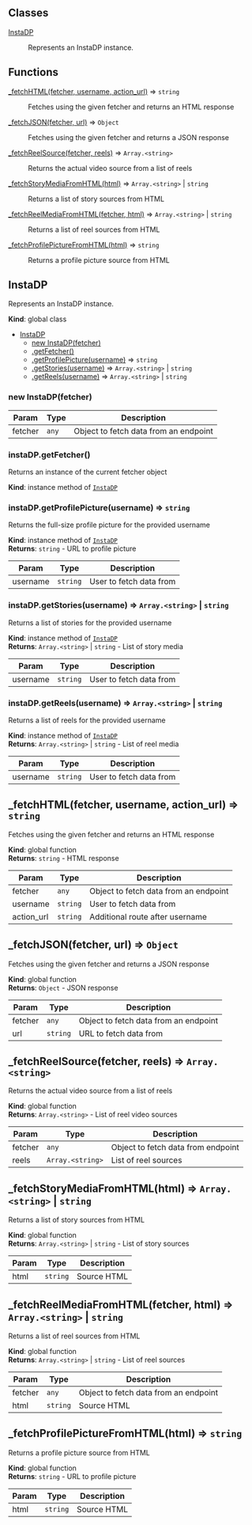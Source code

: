 ## Classes

<dl>
<dt><a href="#InstaDP">InstaDP</a></dt>
<dd><p>Represents an InstaDP instance.</p>
</dd>
</dl>

## Functions

<dl>
<dt><a href="#_fetchHTML">_fetchHTML(fetcher, username, action_url)</a> ⇒ <code>string</code></dt>
<dd><p>Fetches using the given fetcher and returns an HTML response</p>
</dd>
<dt><a href="#_fetchJSON">_fetchJSON(fetcher, url)</a> ⇒ <code>Object</code></dt>
<dd><p>Fetches using the given fetcher and returns a JSON response</p>
</dd>
<dt><a href="#_fetchReelSource">_fetchReelSource(fetcher, reels)</a> ⇒ <code>Array.&lt;string&gt;</code></dt>
<dd><p>Returns the actual video source from a list of reels</p>
</dd>
<dt><a href="#_fetchStoryMediaFromHTML">_fetchStoryMediaFromHTML(html)</a> ⇒ <code>Array.&lt;string&gt;</code> | <code>string</code></dt>
<dd><p>Returns a list of story sources from HTML</p>
</dd>
<dt><a href="#_fetchReelMediaFromHTML">_fetchReelMediaFromHTML(fetcher, html)</a> ⇒ <code>Array.&lt;string&gt;</code> | <code>string</code></dt>
<dd><p>Returns a list of reel sources from HTML</p>
</dd>
<dt><a href="#_fetchProfilePictureFromHTML">_fetchProfilePictureFromHTML(html)</a> ⇒ <code>string</code></dt>
<dd><p>Returns a profile picture source from HTML</p>
</dd>
</dl>

<a name="InstaDP"></a>

## InstaDP
Represents an InstaDP instance.

**Kind**: global class  

* [InstaDP](#InstaDP)
    * [new InstaDP(fetcher)](#new_InstaDP_new)
    * [.getFetcher()](#InstaDP+getFetcher)
    * [.getProfilePicture(username)](#InstaDP+getProfilePicture) ⇒ <code>string</code>
    * [.getStories(username)](#InstaDP+getStories) ⇒ <code>Array.&lt;string&gt;</code> \| <code>string</code>
    * [.getReels(username)](#InstaDP+getReels) ⇒ <code>Array.&lt;string&gt;</code> \| <code>string</code>

<a name="new_InstaDP_new"></a>

### new InstaDP(fetcher)

| Param | Type | Description |
| --- | --- | --- |
| fetcher | <code>any</code> | Object to fetch data from an endpoint |

<a name="InstaDP+getFetcher"></a>

### instaDP.getFetcher()
Returns an instance of the current fetcher object

**Kind**: instance method of [<code>InstaDP</code>](#InstaDP)  
<a name="InstaDP+getProfilePicture"></a>

### instaDP.getProfilePicture(username) ⇒ <code>string</code>
Returns the full-size profile picture for the provided username

**Kind**: instance method of [<code>InstaDP</code>](#InstaDP)  
**Returns**: <code>string</code> - URL to profile picture  

| Param | Type | Description |
| --- | --- | --- |
| username | <code>string</code> | User to fetch data from |

<a name="InstaDP+getStories"></a>

### instaDP.getStories(username) ⇒ <code>Array.&lt;string&gt;</code> \| <code>string</code>
Returns a list of stories for the provided username

**Kind**: instance method of [<code>InstaDP</code>](#InstaDP)  
**Returns**: <code>Array.&lt;string&gt;</code> \| <code>string</code> - List of story media  

| Param | Type | Description |
| --- | --- | --- |
| username | <code>string</code> | User to fetch data from |

<a name="InstaDP+getReels"></a>

### instaDP.getReels(username) ⇒ <code>Array.&lt;string&gt;</code> \| <code>string</code>
Returns a list of reels for the provided username

**Kind**: instance method of [<code>InstaDP</code>](#InstaDP)  
**Returns**: <code>Array.&lt;string&gt;</code> \| <code>string</code> - List of reel media  

| Param | Type | Description |
| --- | --- | --- |
| username | <code>string</code> | User to fetch data from |

<a name="_fetchHTML"></a>

## \_fetchHTML(fetcher, username, action_url) ⇒ <code>string</code>
Fetches using the given fetcher and returns an HTML response

**Kind**: global function  
**Returns**: <code>string</code> - HTML response  

| Param | Type | Description |
| --- | --- | --- |
| fetcher | <code>any</code> | Object to fetch data from an endpoint |
| username | <code>string</code> | User to fetch data from |
| action_url | <code>string</code> | Additional route after username |

<a name="_fetchJSON"></a>

## \_fetchJSON(fetcher, url) ⇒ <code>Object</code>
Fetches using the given fetcher and returns a JSON response

**Kind**: global function  
**Returns**: <code>Object</code> - JSON response  

| Param | Type | Description |
| --- | --- | --- |
| fetcher | <code>any</code> | Object to fetch data from an endpoint |
| url | <code>string</code> | URL to fetch data from |

<a name="_fetchReelSource"></a>

## \_fetchReelSource(fetcher, reels) ⇒ <code>Array.&lt;string&gt;</code>
Returns the actual video source from a list of reels

**Kind**: global function  
**Returns**: <code>Array.&lt;string&gt;</code> - List of reel video sources  

| Param | Type | Description |
| --- | --- | --- |
| fetcher | <code>any</code> | Object to fetch data from endpoint |
| reels | <code>Array.&lt;string&gt;</code> | List of reel sources |

<a name="_fetchStoryMediaFromHTML"></a>

## \_fetchStoryMediaFromHTML(html) ⇒ <code>Array.&lt;string&gt;</code> \| <code>string</code>
Returns a list of story sources from HTML

**Kind**: global function  
**Returns**: <code>Array.&lt;string&gt;</code> \| <code>string</code> - List of story sources  

| Param | Type | Description |
| --- | --- | --- |
| html | <code>string</code> | Source HTML |

<a name="_fetchReelMediaFromHTML"></a>

## \_fetchReelMediaFromHTML(fetcher, html) ⇒ <code>Array.&lt;string&gt;</code> \| <code>string</code>
Returns a list of reel sources from HTML

**Kind**: global function  
**Returns**: <code>Array.&lt;string&gt;</code> \| <code>string</code> - List of reel sources  

| Param | Type | Description |
| --- | --- | --- |
| fetcher | <code>any</code> | Object to fetch data from an endpoint |
| html | <code>string</code> | Source HTML |

<a name="_fetchProfilePictureFromHTML"></a>

## \_fetchProfilePictureFromHTML(html) ⇒ <code>string</code>
Returns a profile picture source from HTML

**Kind**: global function  
**Returns**: <code>string</code> - URL to profile picture  

| Param | Type | Description |
| --- | --- | --- |
| html | <code>string</code> | Source HTML |

